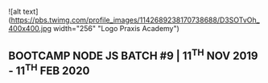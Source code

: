![alt text](https://pbs.twimg.com/profile_images/1142689238170738688/D3SOTvOh_400x400.jpg width="256" "Logo Praxis Academy")
## BOOTCAMP NODE JS BATCH #9 | 11<sup>TH</sup> NOV 2019 - 11<sup>TH</sup> FEB 2020

